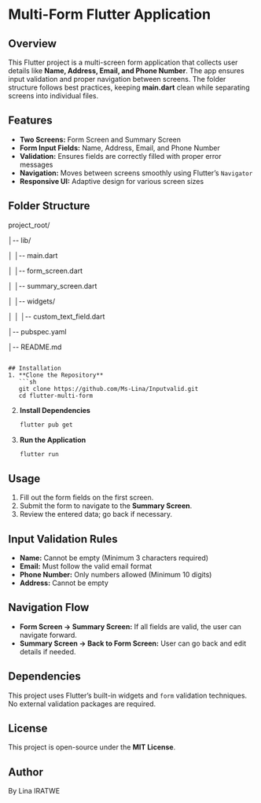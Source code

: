 # Multi-Form Flutter Application

## Overview
This Flutter project is a multi-screen form application that collects user details like **Name, Address, Email, and Phone Number**. The app ensures input validation and proper navigation between screens. The folder structure follows best practices, keeping **main.dart** clean while separating screens into individual files.

## Features
- **Two Screens:** Form Screen and Summary Screen
- **Form Input Fields:** Name, Address, Email, and Phone Number
- **Validation:** Ensures fields are correctly filled with proper error messages
- **Navigation:** Moves between screens smoothly using Flutter’s `Navigator`
- **Responsive UI:** Adaptive design for various screen sizes

## Folder Structure
project_root/

│-- lib/

│   │-- main.dart

│   │-- form_screen.dart

│   │-- summary_screen.dart

│   │-- widgets/

│   │   │-- custom_text_field.dart

│-- pubspec.yaml

│-- README.md
```

## Installation
1. **Clone the Repository**
   ```sh
   git clone https://github.com/Ms-Lina/Inputvalid.git
   cd flutter-multi-form
   ```
2. **Install Dependencies**
   ```sh
   flutter pub get
   ```
3. **Run the Application**
   ```sh
   flutter run
   ```

## Usage
1. Fill out the form fields on the first screen.
2. Submit the form to navigate to the **Summary Screen**.
3. Review the entered data; go back if necessary.

## Input Validation Rules
- **Name:** Cannot be empty (Minimum 3 characters required)
- **Email:** Must follow the valid email format
- **Phone Number:** Only numbers allowed (Minimum 10 digits)
- **Address:** Cannot be empty

## Navigation Flow
- **Form Screen → Summary Screen:** If all fields are valid, the user can navigate forward.
- **Summary Screen → Back to Form Screen:** User can go back and edit details if needed.

## Dependencies
This project uses Flutter’s built-in widgets and `form` validation techniques. No external validation packages are required.

## License
This project is open-source under the **MIT License**.

## Author
By Lina IRATWE
```
